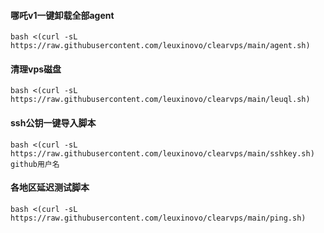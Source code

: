 #### 哪吒v1一键卸载全部agent
```
bash <(curl -sL https://raw.githubusercontent.com/leuxinovo/clearvps/main/agent.sh)
```
#### 清理vps磁盘
```
bash <(curl -sL https://raw.githubusercontent.com/leuxinovo/clearvps/main/leuql.sh)
```
#### ssh公钥一键导入脚本
```
bash <(curl -sL https://raw.githubusercontent.com/leuxinovo/clearvps/main/sshkey.sh) github用户名
```
#### 各地区延迟测试脚本
```
bash <(curl -sL https://raw.githubusercontent.com/leuxinovo/clearvps/main/ping.sh)
```
